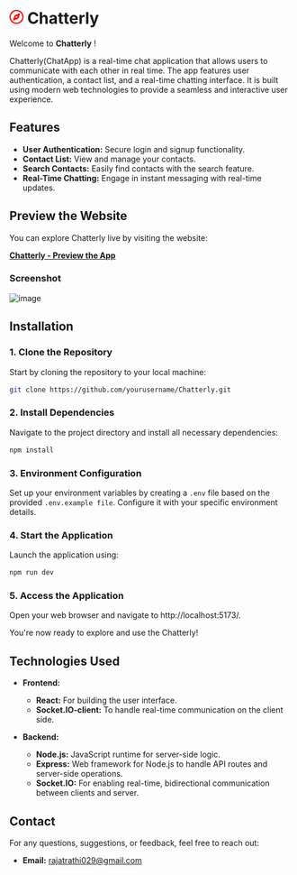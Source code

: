 # **<img src="https://github.com/iamvishalrathi/Voyage-Vista-Project/blob/main/public/assets/logo.png" alt="Sample Image" width="25"/> Chatterly**
Welcome to **Chatterly** !

Chatterly(ChatApp) is a real-time chat application that allows users to communicate with each other in real time. The app features user authentication, a contact list, and a real-time chatting interface. It is built using modern web technologies to provide a seamless and interactive user experience.


## **Features**

- **User Authentication:** Secure login and signup functionality.
- **Contact List:** View and manage your contacts.
- **Search Contacts:** Easily find contacts with the search feature.
- **Real-Time Chatting:** Engage in instant messaging with real-time updates.

## **Preview the Website**

You can explore Chatterly live by visiting the website:

[**Chatterly - Preview the App**]()


### **Screenshot**
![image]()

##  **Installation**

### **1. Clone the Repository**
Start by cloning the repository to your local machine:
```bash
git clone https://github.com/yourusername/Chatterly.git
```

### **2. Install Dependencies**
Navigate to the project directory and install all necessary dependencies:
```bash
npm install
```

### **3. Environment Configuration**
Set up your environment variables by creating a `.env` file based on the provided `.env.example file`. Configure it with your specific environment details.

### **4. Start the Application**
Launch the application using:
```bash
npm run dev
```

### **5. Access the Application**
Open your web browser and navigate to http://localhost:5173/.

You're now ready to explore and use the Chatterly!


## **Technologies Used**
- **Frontend:**
  - **React:** For building the user interface.
  - **Socket.IO-client:** To handle real-time communication on the client side.

- **Backend:**
  - **Node.js:** JavaScript runtime for server-side logic.
  - **Express:** Web framework for Node.js to handle API routes and server-side operations.
  - **Socket.IO:** For enabling real-time, bidirectional communication between clients and server.


## **Contact**
For any questions, suggestions, or feedback, feel free to reach out:
- **Email:** [rajatrathi029@gmail.com](mailto:rajatrathi029@gmail.com)
